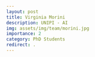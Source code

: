 ```yaml
---
layout: post
title: Virginia Morini
description: UNIPI - AI
img: assets/img/team/morini.jpg
importance: 2
category: PhD Students
redirect: .
---
```

